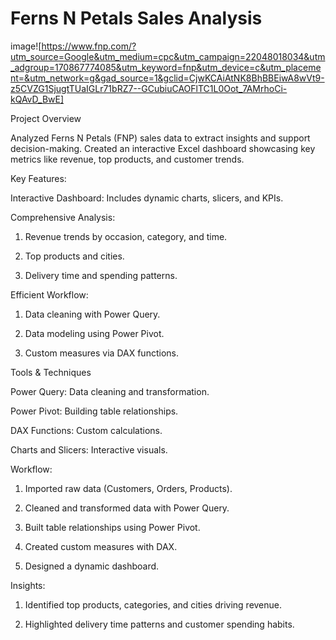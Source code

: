 # Ferns N Petals Sales Analysis

image![https://www.fnp.com/?utm_source=Google&utm_medium=cpc&utm_campaign=22048018034&utm_adgroup=170867774085&utm_keyword=fnp&utm_device=c&utm_placement=&utm_network=g&gad_source=1&gclid=CjwKCAiAtNK8BhBBEiwA8wVt9-z5CVZG1SjugtTUaIGLr71bRZ7--GCubiuCAOFlTC1L0Oot_7AMrhoCi-kQAvD_BwE]

Project Overview

Analyzed Ferns N Petals (FNP) sales data to extract insights and support decision-making. Created an interactive Excel dashboard showcasing key metrics like revenue, top products, and customer trends.

Key Features:

Interactive Dashboard: Includes dynamic charts, slicers, and KPIs.

Comprehensive Analysis:

1. Revenue trends by occasion, category, and time.

2. Top products and cities.

3. Delivery time and spending patterns.

Efficient Workflow:

1. Data cleaning with Power Query.

2. Data modeling using Power Pivot.

3. Custom measures via DAX functions.

Tools & Techniques

Power Query: Data cleaning and transformation.

Power Pivot: Building table relationships.

DAX Functions: Custom calculations.

Charts and Slicers: Interactive visuals.

Workflow:

1. Imported raw data (Customers, Orders, Products).

2. Cleaned and transformed data with Power Query.

3. Built table relationships using Power Pivot.

4. Created custom measures with DAX.

5. Designed a dynamic dashboard.

Insights:

1. Identified top products, categories, and cities driving revenue.

2. Highlighted delivery time patterns and customer spending habits.
